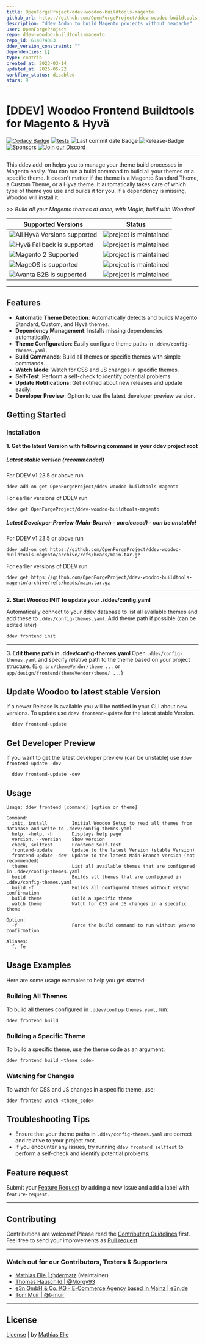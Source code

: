 ```yaml
---
title: OpenForgeProject/ddev-woodoo-buildtools-magento
github_url: https://github.com/OpenForgeProject/ddev-woodoo-buildtools-magento
description: "ddev Addon to build Magento projects without headache"
user: OpenForgeProject
repo: ddev-woodoo-buildtools-magento
repo_id: 614074383
ddev_version_constraint: ""
dependencies: []
type: contrib
created_at: 2023-03-14
updated_at: 2025-05-22
workflow_status: disabled
stars: 9
---
```


# [DDEV] Woodoo Frontend Buildtools for Magento & Hyvä

[![Codacy Badge](https://app.codacy.com/project/badge/Grade/ac65544f530a4240a282f4bf988abb90)](https://app.codacy.com/gh/OpenForgeProject/ddev-woodoo-buildtools-magento/dashboard?utm_source=gh&utm_medium=referral&utm_content=&utm_campaign=Badge_grade) [![tests](https://github.com/OpenForgeProject/ddev-woodoo-buildtools-magento/actions/workflows/tests.yml/badge.svg)](https://github.com/OpenForgeProject/ddev-woodoo-buildtools-magento/actions/workflows/tests.yml) <img src="https://img.shields.io/github/last-commit/OpenForgeProject/ddev-woodoo-buildtools-magento" alt="Last commit date Badge">
<img src="https://img.shields.io/github/v/release/OpenForgeProject/ddev-woodoo-buildtools-magento" alt="Release-Badge"> <img src="https://img.shields.io/github/sponsors/dermatz" alt="Sponsors"> [<img src="https://img.shields.io/badge/Discord-Join%20Chat-orange" alt="Join our Discord">](https://discord.gg/H5CjMXQQHn)

---

This ddev add-on helps you to manage your theme build processes in Magento easily. You can run a build command to build all your themes or a specific theme. It doesn't matter if the theme is a Magento Standard Theme, a Custom Theme, or a Hyva theme. It automatically takes care of which type of theme you use and builds it for you. If a dependency is missing, Woodoo will install it.

_>> Build all your Magento themes at once, with Magic, build with Woodoo!_

| Supported Versions                                                                                                        | Status                                                                    |
| ------------------------------------------------------------------------------------------------------------------------- | ------------------------------------------------------------------------- |
| <img src="https://img.shields.io/badge/Magento_2_Hyvä_(all_Versions)-Supported-43A047" alt="All Hyvä Versions supported"> | ![project is maintained](https://img.shields.io/maintenance/yes/2025.svg) |
| <img src="https://img.shields.io/badge/Magento_2_Hyvä_Fallback-Supported-43A047" alt="Hyvä Fallback is supported">        | ![project is maintained](https://img.shields.io/maintenance/yes/2025.svg) |
| <img src="https://img.shields.io/badge/Magento_2.x-Supported-43A047" alt="Magento 2 Supported">                           | ![project is maintained](https://img.shields.io/maintenance/yes/2025.svg) |
| <img src="https://img.shields.io/badge/MageOS-Supported-43A047" alt="MageOS is supported">                                | ![project is maintained](https://img.shields.io/maintenance/yes/2025.svg) |
| <img src="https://img.shields.io/badge/Avanta B2B-Supported-43A047" alt="Avanta B2B is supported">                            | ![project is maintained](https://img.shields.io/maintenance/yes/2025.svg) |

---

## Features

- **Automatic Theme Detection**: Automatically detects and builds Magento Standard, Custom, and Hyvä themes.
- **Dependency Management**: Installs missing dependencies automatically.
- **Theme Configuration**: Easily configure theme paths in `.ddev/config-themes.yaml`.
- **Build Commands**: Build all themes or specific themes with simple commands.
- **Watch Mode**: Watch for CSS and JS changes in specific themes.
- **Self-Test**: Perform a self-check to identify potential problems.
- **Update Notifications**: Get notified about new releases and update easily.
- **Developer Preview**: Option to use the latest developer preview version.

## Getting Started

### Installation

**1. Get the latest Version with following command in your ddev project root**

##### Latest stable version (recommended)

For DDEV v1.23.5 or above run

```shell
ddev add-on get OpenForgeProject/ddev-woodoo-buildtools-magento
```

For earlier versions of DDEV run

```shell
ddev get OpenForgeProject/ddev-woodoo-buildtools-magento
```

##### Latest Developer-Preview (Main-Branch - unreleased) - can be unstable!

For DDEV v1.23.5 or above run

```shell
ddev add-on get https://github.com/OpenForgeProject/ddev-woodoo-buildtools-magento/archive/refs/heads/main.tar.gz
```

For earlier versions of DDEV run

```shell
ddev get https://github.com/OpenForgeProject/ddev-woodoo-buildtools-magento/archive/refs/heads/main.tar.gz
```

---

**2. Start Woodoo INIT to update your ./ddev/config.yaml**

Automatically connect to your ddev database to list all available themes and add these to `.ddev/config-themes.yaml`. Add theme path if possible (can be edited later)

```shell
ddev frontend init
```

---

**3. Edit theme path in .ddev/config-themes.yaml**
Open `.ddev/config-themes.yaml` and specify relative path to the theme based on your project structure. (E.g. `src/themeVendor/theme ...` or `app/design/frontend/themeVendor/theme/ ...`)

## Update Woodoo to latest stable Version

If a newer Release is available you will be notified in your CLI about new versions. To update use `ddev frontend-update` for the latest stable Version.

```shell
  ddev frontend-update
```

## Get Developer Preview

If you want to get the latest developer preview (can be unstable) use `ddev frontend-update -dev`

```shell
  ddev frontend-update -dev
```

## Usage

```shell
Usage: ddev frontend [command] [option or theme]

Command:
  init, install         Initial Woodoo Setup to read all themes from database and write to .ddev/config-themes.yaml
  help, -help, -h       Displays help page
  version, --version    Show version
  check, selftest       Frontend Self-Test
  frontend-update       Update to the latest Version (stable Version)
  frontend-update -dev  Update to the latest Main-Branch Version (not recommended)
  themes                List all available themes that are configured in .ddev/config-themes.yaml
  build                 Builds all themes that are configured in .ddev/config-themes.yaml
  build -f              Builds all configured themes without yes/no confirmation
  build theme           Build a specific theme
  watch theme           Watch for CSS and JS changes in a specific theme

Option:
  -f                    Force the build command to run without yes/no confirmation

Aliases:
  f, fe
```

## Usage Examples

Here are some usage examples to help you get started:

### Building All Themes

To build all themes configured in `.ddev/config-themes.yaml`, run:

```shell
ddev frontend build
```

### Building a Specific Theme

To build a specific theme, use the theme code as an argument:

```shell
ddev frontend build <theme_code>
```

### Watching for Changes

To watch for CSS and JS changes in a specific theme, use:

```shell
ddev frontend watch <theme_code>
```

## Troubleshooting Tips

-   Ensure that your theme paths in `.ddev/config-themes.yaml` are correct and relative to your project root.
-   If you encounter any issues, try running `ddev frontend selftest` to perform a self-check and identify potential problems.

## Feature request

Submit your [Feature Request](https://github.com/OpenForgeProject/ddev-woodoo-buildtools-magento/issues) by adding a new issue and add a label with `feature-request`.

---

## Contributing

Contributions are welcome! Please read the [Contributing Guidelines](https://github.com/OpenForgeProject/ddev-woodoo-buildtools-magento/blob/main/./CONTRIBUTING.md) first.
Feel free to send your improvements as [Pull request](https://github.com/OpenForgeProject/ddev-woodoo-buildtools-magento/pulls).

---

### Watch out for our Contributors, Testers & Supporters

-   [Mathias Elle | @dermatz](https://github.com/dermatz) (Maintainer)
-   [Thomas Hauschild | @Morgy93](https://github.com/Morgy93)
-   [e3n GmbH & Co. KG - E-Commerce Agency based in Mainz | e3n.de](https://e3n.de)
-   [Tom Muir | @t-muir](https://github.com/t-muir)

---

## License

[License](https://github.com/OpenForgeProject/ddev-woodoo-buildtools-magento/blob/main/./LICENSE) | by [Mathias Elle](https://www.linkedin.com/in/mathias-elle-842783102/)
